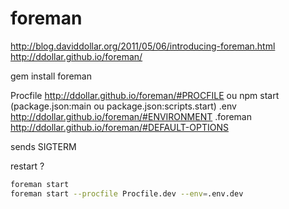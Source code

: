 
foreman
=======
http://blog.daviddollar.org/2011/05/06/introducing-foreman.html
http://ddollar.github.io/foreman/

gem install foreman

Procfile       http://ddollar.github.io/foreman/#PROCFILE
   ou npm start (package.json:main ou package.json:scripts.start)
.env           http://ddollar.github.io/foreman/#ENVIRONMENT
.foreman       http://ddollar.github.io/foreman/#DEFAULT-OPTIONS

sends SIGTERM

restart ?

```bash
foreman start
foreman start --procfile Procfile.dev --env=.env.dev
```

